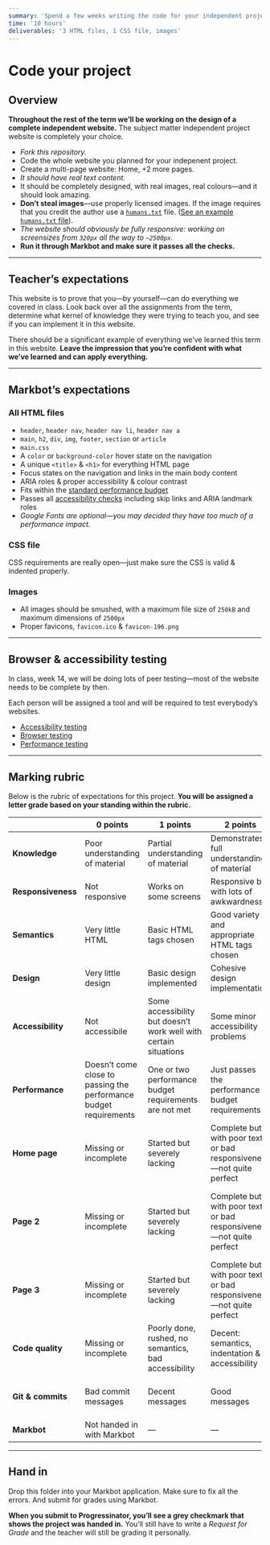 ```yaml
---
summary: 'Spend a few weeks writing the code for your independent project website—and make it amazing.'
time: '10 hours'
deliverables: '3 HTML files, 1 CSS file, images'
---
```


# Code your project

## Overview

**Throughout the rest of the term we’ll be working on the design of a complete independent website.** The subject matter independent project website is completely your choice.

- *Fork this repository.*
- Code the whole website you planned for your indepenent project.
- Create a multi-page website: Home, +2 more pages.
- *It should have real text content.*
- It should be completely designed, with real images, real colours—and it should look amazing.
- **Don’t steal images**—use properly licensed images. If the image requires that you credit the author use a [`humans.txt`](https://learntheweb.courses/topics/search-engine-optimization/#humanstxt) file. ([See an example `humans.txt` file](https://github.com/acgd-webdev-3/modularity-mindfulness/blob/gh-pages/humans.txt)).
- *The website should obviously be fully responsive: working on screensizes from `320px` all the way to `~2500px`.*
- **Run it through Markbot and make sure it passes all the checks.**

---

## Teacher’s expectations

This website is to prove that you—by yourself—can do everything we covered in class. Look back over all the assignments from the term, determine what kernel of knowledge they were trying to teach you, and see if you can implement it in this website.

There should be a significant example of everything we’ve learned this term in this website. **Leave the impression that you’re confident with what we’ve learned and can apply everything.**

---

## Markbot’s expectations

### All HTML files

- `header`, `header nav`, `header nav li`, `header nav a`
- `main`, `h2`, `div`, `img`, `footer`, `section` or `article`
- `main.css`
- A `color` or `background-color` hover state on the navigation
- A unique `<title>` & `<h1>` for everything HTML page
- Focus states on the navigation and links in the main body content
- ARIA roles & proper accessibility & colour contrast
- Fits within the [standard performance budget](https://learntheweb.courses/topics/performance-checklist/)
- Passes all [accessibility checks](https://learntheweb.courses/topics/accessibility-checklist/) including skip links and ARIA landmark roles
- *Google Fonts are optional—you may decided they have too much of a performance impact.*

### CSS file

CSS requirements are really open—just make sure the CSS is valid & indented properly.

### Images

- All images should be smushed, with a maximum file size of `250kB` and maximum dimensions of `2500px`
- Proper favicons, `favicon.ico` & `favicon-196.png`

---

## Browser & accessibility testing

In class, week 14, we will be doing lots of peer testing—most of the website needs to be complete by then.

Each person will be assigned a tool and will be required to test everybody’s websites.

- [Accessibility testing](https://learntheweb.courses/courses/shared/accessibility-testing/)
- [Browser testing](https://learntheweb.courses/courses/shared/browser-testing/)
- [Performance testing](https://learntheweb.courses/courses/shared/performance-testing/)

---

## Marking rubric

Below is the rubric of expectations for this project. **You will be assigned a letter grade based on your standing within the rubric.**

| | 0 points | 1 points | 2 points | 3 points |
| --- | --- | --- | --- | --- |
| **Knowledge** | Poor understanding of material | Partial understanding of material | Demonstrates full understanding of material | Demonstrates excellent understanding of material |
| **Responsiveness** | Not responsive | Works on some screens | Responsive but with lots of awkwardness | Looks great on all screen sizes |
| **Semantics** | Very little HTML | Basic HTML tags chosen | Good variety and appropriate HTML tags chosen | Excellent demonstration of HTML tags and correct use |
| **Design** | Very little design | Basic design implemented | Cohesive design implementation | Excellent design implementation |
| **Accessibility** | Not accessibile | Some accessibility but doesn’t work well with certain situations | Some minor accessibility problems | Works really well under all the standard accessibility tests |
| **Performance** | Doesn’t come close to passing the performance budget requirements | One or two performance budget requirements are not met | Just passes the performance budget requirements | Surpasses the performance budget requirements |
| **Home page** | Missing or incomplete | Started but severely lacking | Complete but with poor text or bad responsiveness—not quite perfect | Complete, amazing content, responsive, designed well—amazing |
| **Page 2** | Missing or incomplete | Started but severely lacking | Complete but with poor text or bad responsiveness—not quite perfect | Complete, amazing content, responsive, good use of tables—fantastic |
| **Page 3** | Missing or incomplete | Started but severely lacking | Complete but with poor text or bad responsiveness—not quite perfect | Complete, amazing content, responsive, logical—super |
| **Code quality** | Missing or incomplete | Poorly done, rushed, no semantics, bad accessibility | Decent: semantics, indentation & accessibility | Perfect: semantics, indentation & accessibility |
| **Git & commits** | Bad commit messages | Decent messages | Good messages | Excellent and descriptive commit messages |
| **Markbot** | Not handed in with Markbot | — | — | Handed in with Markbot |

---

## Hand in

Drop this folder into your Markbot application. Make sure to fix all the errors. And submit for grades using Markbot.

**When you submit to Progressinator, you’ll see a grey checkmark that shows the project was handed in.** You’ll still have to write a *Request for Grade* and the teacher will still be grading it personally.
